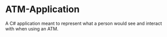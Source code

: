 # ATM-Application
A C# application meant to represent what a person would see and interact with when using an ATM.
